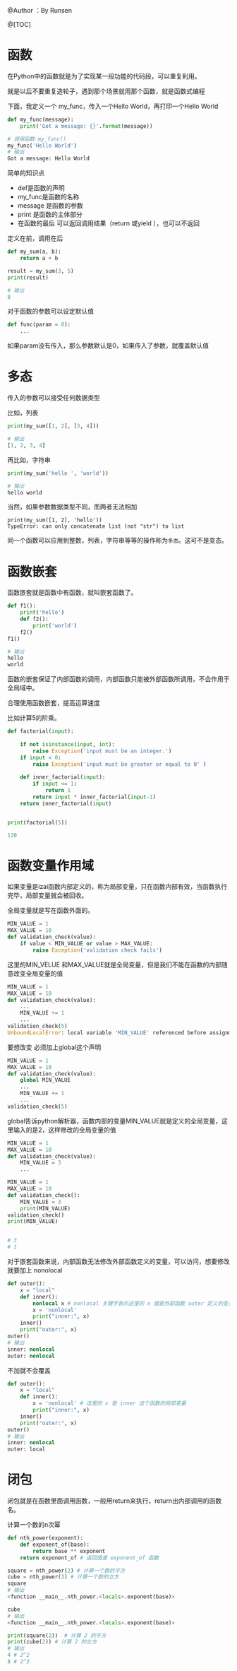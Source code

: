 ﻿@Author ：By Runsen


@[TOC]
# 函数

在Python中的函数就是为了实现某一段功能的代码段，可以重复利用。

就是以后不要重复造轮子，遇到那个场景就用那个函数，就是函数式编程


下面，我定义一个 my_func，传入一个Hello World，再打印一个Hello World
```python
def my_func(message):
    print('Got a message: {}'.format(message))

# 调用函数 my_func()
my_func('Hello World')
# 输出
Got a message: Hello World
```

简单的知识点


- def是函数的声明
- my_func是函数的名称
- message 是函数的参数
- print 是函数的主体部分
- 在函数的最后 可以返回调用结果（return 或yield ），也可以不返回




定义在前，调用在后


```python
def my_sum(a, b):
    return a + b

result = my_sum(3, 5)
print(result)

# 输出
8

```



对于函数的参数可以设定默认值

```python
def func(param = 0):
    ...

```
如果param没有传入，那么参数默认是0，如果传入了参数，就覆盖默认值

# 多态


传入的参数可以接受任何数据类型


比如，列表
```python
print(my_sum([1, 2], [3, 4]))

# 输出
[1, 2, 3, 4]

```
再比如，字符串
```python
print(my_sum('hello ', 'world'))

# 输出
hello world

```
当然，如果参数数据类型不同，而两者无法相加

```
print(my_sum([1, 2], 'hello'))
TypeError: can only concatenate list (not "str") to list

```

同一个函数可以应用到整数，列表，字符串等等的操作称为`多态`。这可不是变态。





# 函数嵌套

函数嵌套就是函数中有函数，就叫嵌套函数了。


```python
def f1():
    print('hello')
    def f2():
        print('world')
    f2()
f1()

# 输出
hello
world

```


函数的嵌套保证了内部函数的调用，内部函数只能被外部函数所调用，不会作用于全局域中。




合理使用函数嵌套，提高运算速度

比如计算5的阶乘。

```python
def factorial(input):
    
    if not isinstance(input, int):
        raise Exception('input must be an integer.')
    if input < 0:
        raise Exception('input must be greater or equal to 0' )
  
    def inner_factorial(input):
        if input <= 1:
            return 1
        return input * inner_factorial(input-1)
    return inner_factorial(input)


print(factorial(5))

120

```
# 函数变量作用域


如果变量是izai函数内部定义的，称为局部变量，只在函数内部有效，当函数执行完毕，局部变量就会被回收。


全局变量就是写在函数外面的。

```python
MIN_VALUE = 1
MAX_VALUE = 10
def validation_check(value):
    if value < MIN_VALUE or value > MAX_VALUE:
        raise Exception('validation check fails')

```
这里的MIN_VELUE 和MAX_VALUE就是全局变量，但是我们不能在函数的内部随意改变全局变量的值

```python
MIN_VALUE = 1
MAX_VALUE = 10
def validation_check(value):
    ...
    MIN_VALUE += 1
    ...
validation_check(5)
UnboundLocalError: local variable 'MIN_VALUE' referenced before assignment

```


要想改变  必须加上global这个声明


```python
MIN_VALUE = 1
MAX_VALUE = 10
def validation_check(value):
    global MIN_VALUE
    ...
    MIN_VALUE += 1
    ...
validation_check(5)

```
global告诉python解析器，函数内部的变量MIN_VALUE就是定义的全局变量，这里输入的是2，这样修改的全局变量的值

```python
MIN_VALUE = 1
MAX_VALUE = 10
def validation_check(value):
    MIN_VALUE = 3
    ...

```


```python
MIN_VALUE = 1
MAX_VALUE = 10
def validation_check():
    MIN_VALUE = 3
    print(MIN_VALUE)
validation_check()
print(MIN_VALUE)


# 3
# 1
```

对于嵌套函数来说，内部函数无法修改外部函数定义的变量，可以访问，想要修改就要加上 nonolocal 

```python
def outer():
    x = "local"
    def inner():
        nonlocal x # nonlocal 关键字表示这里的 x 就是外部函数 outer 定义的变量 x
        x = 'nonlocal'
        print("inner:", x)
    inner()
    print("outer:", x)
outer()
# 输出
inner: nonlocal
outer: nonlocal

```

不加就不会覆盖
```python
def outer():
    x = "local"
    def inner():
        x = 'nonlocal' # 这里的 x 是 inner 这个函数的局部变量
        print("inner:", x)
    inner()
    print("outer:", x)
outer()
# 输出
inner: nonlocal
outer: local

```
# 闭包


闭包就是在函数里面调用函数，一般用return来执行，return出内部调用的函数名。

计算一个数的n次幂
```python
def nth_power(exponent):
    def exponent_of(base):
        return base ** exponent
    return exponent_of # 返回值是 exponent_of 函数

square = nth_power(2) # 计算一个数的平方
cube = nth_power(3) # 计算一个数的立方 
square
# 输出
<function __main__.nth_power.<locals>.exponent(base)>

cube
# 输出
<function __main__.nth_power.<locals>.exponent(base)>

print(square(2))  # 计算 2 的平方
print(cube(2)) # 计算 2 的立方
# 输出
4 # 2^2
8 # 2^3

```

